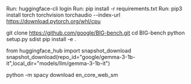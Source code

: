 Run: huggingface-cli login
Run: pip install -r requirements.txt 
Run: pip3 install torch torchvision torchaudio --index-url https://download.pytorch.org/whl/cpu


git clone https://github.com/google/BIG-bench.git
cd BIG-bench
python setup.py sdist 
pip install -e .



from huggingface_hub import snapshot_download
snapshot_download(repo_id="google/gemma-3-1b-it",local_dir="models/llm/gemma-3-1b-it")

python -m spacy download en_core_web_sm